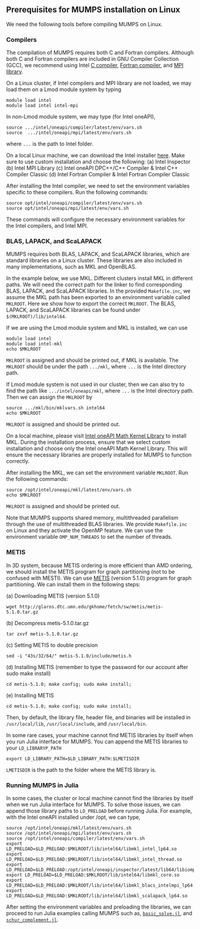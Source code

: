 ## Prerequisites for MUMPS installation on Linux

We need the following tools before compiling MUMPS on Linux.

### Compilers 

The compilation of MUMPS requires both C and Fortran compilers. Although both C and Fortran compilers are included in GNU Compiler Collection (GCC), we recommend using Intel [C compiler](https://www.intel.com/content/www/us/en/developer/tools/oneapi/dpc-compiler.html#gs.gtmcma), [Fortran compiler](https://www.intel.com/content/www/us/en/developer/tools/oneapi/fortran-compiler.html#gs.gtma2f), and [MPI library](https://www.intel.com/content/www/us/en/developer/tools/oneapi/mpi-library.html#gs.gtmtr3).

On a Linux cluster, if Intel compilers and MPI library are not loaded, we may load them on a Lmod module system by typing
```shell
module load intel
module load intel intel-mpi
```
In non-Lmod module system, we may type (for Intel oneAPI),
```shell
source .../intel/oneapi/compiler/latest/env/vars.sh
source  .../intel/oneapi/mpi/latest/env/vars.sh
```
where `...` is the path to Intel folder.

On a local Linux machine, we can download the Intel installer [here](https://www.intel.com/content/www/us/en/developer/tools/oneapi/hpc-toolkit.html). Make sure to use custom installation and choose the following: 
	(a) Intel Inspector
	(b) Intel MPI Library
	(c) Intel oneAPI DPC++/C++ Compiler \& Intel C++ Compiler Classic
	(d) Intel Fortran Compiler \& Intel Fortran Compiler Classic        

After installing the Intel compiler, we need to set the environment variables specific to these compilers. Run the following commands:

```shell
source opt/intel/oneapi/compiler/latest/env/vars.sh
source opt/intel/oneapi/mpi/latest/env/vars.sh
```

These commands will configure the necessary environment variables for the Intel compilers, and Intel MPI.

### BLAS, LAPACK, and ScaLAPACK

MUMPS requires both BLAS, LAPACK, and ScaLAPACK libraries, which are standard libraries on a Linux cluster. These libraries are also included in many implementations, such as MKL and OpenBLAS. 

In the example below, we use MKL. Different clusters install MKL in different paths. We will need the correct path for the linker to find corresponding BLAS, LAPACK, and ScaLAPACK libraries. In the provided `Makefile.inc`, we assume the MKL path has been exported to an environment variable called `MKLROOT`. Here we show how to export the correct `MKLROOT`. The BLAS, LAPACK, and ScaLAPACK libraries can be found under `$(MKLROOT)/lib/intel64`. 

If we are using the Lmod module system and MKL is installed, we can use 

```shell
module load intel
module load intel-mkl
echo $MKLROOT
```

`MKLROOT`  is assigned and should be printed out, if MKL is available. The `MKLROOT` should be under the path `.../mkl`, where `...` is the Intel directory path.

If Lmod module system is not used in our cluster, then we can also try to find the path like `.../intel/oneapi/mkl`, where `...` is the Intel directory path. Then we can assign the `MKLROOT` by 

```shell
source .../mkl/bin/mklvars.sh intel64
echo $MKLROOT
```

`MKLROOT` is assigned and should be printed out.

On a local machine, please visit [Intel oneAPI Math Kernel Library](https://www.intel.com/content/www/us/en/developer/tools/oneapi/onemkl.html) to install MKL. During the installation process, ensure that we select custom installation and choose only the Intel oneAPI Math Kernel Library. This will ensure the necessary libraries are properly installed for MUMPS to function correctly.

After installing the MKL, we can set the environment variable `MKLROOT`. Run the following commands:

```shell
source /opt/intel/oneapi/mkl/latest/env/vars.sh
echo $MKLROOT
```

`MKLROOT`  is assigned and should be printed out.

Note that MUMPS supports shared memory, multithreaded parallelism through the use of multithreaded
BLAS libraries. We provide `Makefile.inc` on Linux and they activate the OpenMP feature. We can use the environment variable `OMP_NUM_THREADS` to set the number of threads.

### METIS

In 3D system, because METIS ordering is more efficient than AMD ordering, we should install the METIS program for graph partitioning (not to be confused with MESTI).  We can use [METIS](http://glaros.dtc.umn.edu/gkhome/metis/metis/overview) (version 5.1.0) program for graph partitioning. We can install them in the following steps:

(a) Downloading METIS (version 5.1.0)

```shell
wget http://glaros.dtc.umn.edu/gkhome/fetch/sw/metis/metis-5.1.0.tar.gz
```

(b) Decompress metis-5.1.0.tar.gz

```shell
tar zxvf metis-5.1.0.tar.gz
```

(c) Setting METIS to double precision

```shell
sed -i "43s/32/64/" metis-5.1.0/include/metis.h
```

(d) Installing METIS (remember to type the password for our account after sudo make install)

```shell
cd metis-5.1.0; make config; sudo make install;
```

(e) Installing METIS

```shell
cd metis-5.1.0; make config; sudo make install;
```

Then, by default, the library file, header file, and binaries will be installed in `/usr/local/lib`, `/usr/local/include`, and `/usr/local/bin`.

In some rare cases, your machine cannot find METIS libraries by itself when you run Julia interface for MUMPS. You can append the METIS libraries to your `LD_LIBRARYP_PATH`

```shell
export LD_LIBRARY_PATH=$LD_LIBRARY_PATH:$LMETISDIR
```

`LMETISDIR` is the path to the folder where the METIS library is.

### Running MUMPS in Julia

In some cases, the cluster or local machine cannot find the libraries by itself when we run Julia interface for MUMPS. To solve those issues, we can append those library paths to `LD_PRELOAD` before running Julia. For example, with the Intel oneAPI installed under /opt, we can type,

```shell
source /opt/intel/oneapi/mkl/latest/env/vars.sh
source /opt/intel/oneapi/mpi/latest/env/vars.sh
source /opt/intel/oneapi/compiler/latest/env/vars.sh
export LD_PRELOAD=$LD_PRELOAD:$MKLROOT/lib/intel64/libmkl_intel_lp64.so
export LD_PRELOAD=$LD_PRELOAD:$MKLROOT/lib/intel64/libmkl_intel_thread.so
export LD_PRELOAD=$LD_PRELOAD:/opt/intel/oneapi/inspector/latest/lib64/libiomp5.so
export LD_PRELOAD=$LD_PRELOAD:$MKLROOT/lib/intel64/libmkl_core.so
export LD_PRELOAD=$LD_PRELOAD:$MKLROOT/lib/intel64/libmkl_blacs_intelmpi_lp64.so
export LD_PRELOAD=$LD_PRELOAD:$MKLROOT/lib/intel64/libmkl_scalapack_lp64.so
```

After setting the environment variables and preloading the libraries, we can proceed to run Julia examples calling MUMPS such as, <code>[basic_solve.jl](../basic_solve.jl)</code>, and <code>[schur_complement.jl](../schur_complement.jl)</code>.
